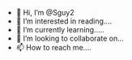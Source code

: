 - 👋 Hi, I’m @Sguy2
- 👀 I’m interested in reading....
- 🌱 I’m currently learning.....
- 💞️ I’m looking to collaborate on...
- 📫 How to reach me....

<!---
Sguy2/Sguy2 is a ✨ special ✨ repository because its `README.md` (this file) appears on your GitHub profile.
You can click the Preview link to take a look at your changes.
--->

